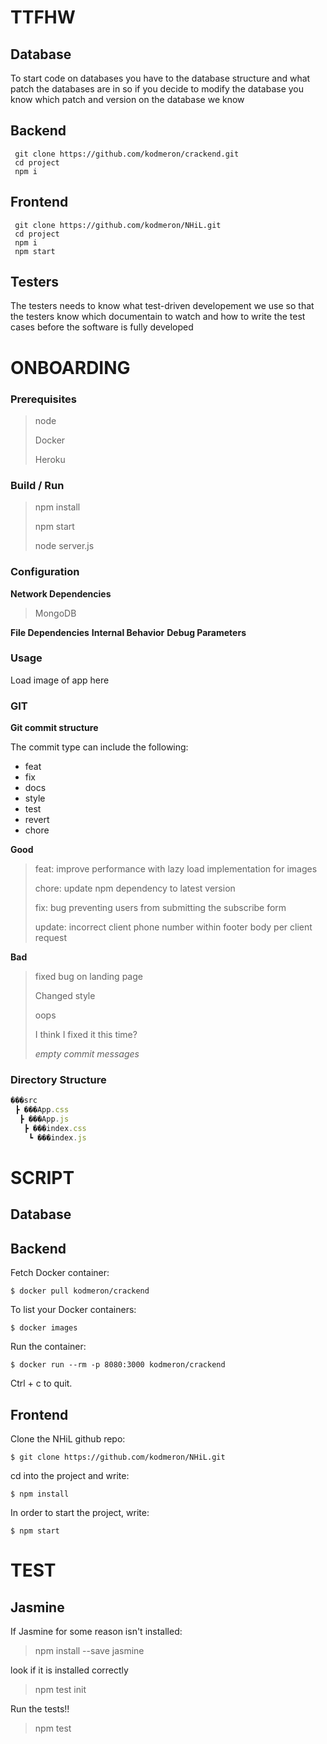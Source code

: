 # TTFHW

## Database

To start code on databases you have to the database structure and what patch the databases are in so if you decide to modify the database you know which patch and version on the database we know

## Backend
```
 git clone https://github.com/kodmeron/crackend.git
 cd project
 npm i
```
## Frontend
```
 git clone https://github.com/kodmeron/NHiL.git
 cd project
 npm i
 npm start
```


## Testers

The testers needs to know what test-driven developement we use so that the testers know which documentain to watch and how to write the test cases before the software is fully developed

# ONBOARDING

### Prerequisites

> node
>
> Docker
>
> Heroku

### Build / Run

> npm install
>
> npm start
>
> node server.js

### Configuration

**Network Dependencies**

> MongoDB

**File Dependencies**
**Internal Behavior**
**Debug Parameters**

### Usage

Load image of app here

### GIT

**Git commit structure**

The commit type can include the following:

- feat
- fix
- docs
- style
- test
- revert
- chore

**Good**

> feat: improve performance with lazy load implementation for images
>
> chore: update npm dependency to latest version
>
> fix: bug preventing users from submitting the subscribe form
>
> update: incorrect client phone number within footer body per client request

**Bad**

> fixed bug on landing page
>
> Changed style
>
> oops
>
> I think I fixed it this time?
>
> _empty commit messages_

### Directory Structure

```javascript
���src
 ┣ ���App.css
  ┣ ���App.js
   ┣ ���index.css
    ┗ ���index.js
```

# SCRIPT

## Database

## Backend
Fetch Docker container:
```
$ docker pull kodmeron/crackend
```

To list your Docker containers:
```
$ docker images
```

Run the container:
```
$ docker run --rm -p 8080:3000 kodmeron/crackend
```

Ctrl + c to quit.

## Frontend
Clone the NHiL github repo:
```
$ git clone https://github.com/kodmeron/NHiL.git
```

cd into the project and write:
```
$ npm install
```

In order to start the project, write:
```
$ npm start
```

# TEST

## Jasmine

If Jasmine for some reason isn't installed:

> npm install --save jasmine

look if it is installed correctly

> npm test init

Run the tests!!

> npm test
